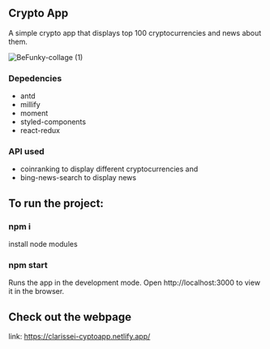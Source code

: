 ## Crypto App

A simple crypto app that displays top 100 cryptocurrencies and news about them.

![BeFunky-collage (1)](https://user-images.githubusercontent.com/37862639/155867575-39868e93-ce8a-4ce9-9395-de6b08685576.jpg)


### Depedencies
   - antd
   - millify
   - moment
   - styled-components
   - react-redux
   
   
### API used 
- coinranking to display different cryptocurrencies and 
- bing-news-search to display news


## To run the project:

### npm i
install node modules


### npm start
Runs the app in the development mode.
Open http://localhost:3000 to view it in the browser.


## Check out the webpage

link: https://clarissei-cyptoapp.netlify.app/
